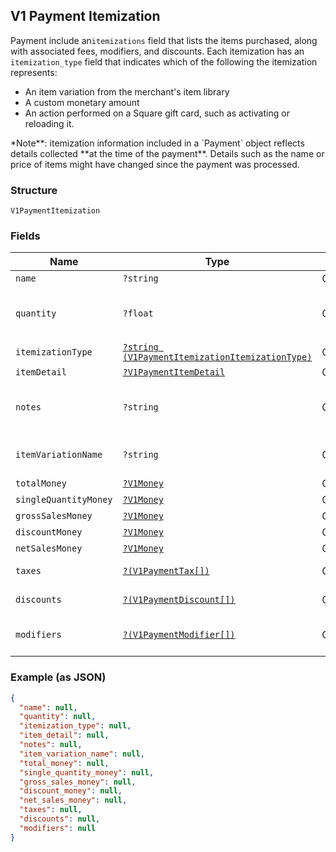 ## V1 Payment Itemization

Payment include an`itemizations` field that lists the items purchased,
along with associated fees, modifiers, and discounts. Each itemization has an
`itemization_type` field that indicates which of the following the itemization
represents:

<ul>
<li>An item variation from the merchant's item library</li>
<li>A custom monetary amount</li>
<li>
An action performed on a Square gift card, such as activating or
reloading it.
</li>
</ul>
*Note**: itemization information included in a `Payment` object reflects
details collected **at the time of the payment**. Details such as the name or
price of items might have changed since the payment was processed.

### Structure

`V1PaymentItemization`

### Fields

| Name | Type | Tags | Description |
|  --- | --- | --- | --- |
| `name` | `?string` | Optional | The item's name. |
| `quantity` | `?float` | Optional | The quantity of the item purchased. This can be a decimal value. |
| `itemizationType` | [`?string (V1PaymentItemizationItemizationType)`](/doc/models/v1-payment-itemization-itemization-type.md) | Optional | -  |
| `itemDetail` | [`?V1PaymentItemDetail`](/doc/models/v1-payment-item-detail.md) | Optional | V1PaymentItemDetail |
| `notes` | `?string` | Optional | Notes entered by the merchant about the item at the time of payment, if any. |
| `itemVariationName` | `?string` | Optional | The name of the item variation purchased, if any. |
| `totalMoney` | [`?V1Money`](/doc/models/v1-money.md) | Optional | -  |
| `singleQuantityMoney` | [`?V1Money`](/doc/models/v1-money.md) | Optional | -  |
| `grossSalesMoney` | [`?V1Money`](/doc/models/v1-money.md) | Optional | -  |
| `discountMoney` | [`?V1Money`](/doc/models/v1-money.md) | Optional | -  |
| `netSalesMoney` | [`?V1Money`](/doc/models/v1-money.md) | Optional | -  |
| `taxes` | [`?(V1PaymentTax[])`](/doc/models/v1-payment-tax.md) | Optional | All taxes applied to this itemization. |
| `discounts` | [`?(V1PaymentDiscount[])`](/doc/models/v1-payment-discount.md) | Optional | All discounts applied to this itemization. |
| `modifiers` | [`?(V1PaymentModifier[])`](/doc/models/v1-payment-modifier.md) | Optional | All modifier options applied to this itemization. |

### Example (as JSON)

```json
{
  "name": null,
  "quantity": null,
  "itemization_type": null,
  "item_detail": null,
  "notes": null,
  "item_variation_name": null,
  "total_money": null,
  "single_quantity_money": null,
  "gross_sales_money": null,
  "discount_money": null,
  "net_sales_money": null,
  "taxes": null,
  "discounts": null,
  "modifiers": null
}
```

